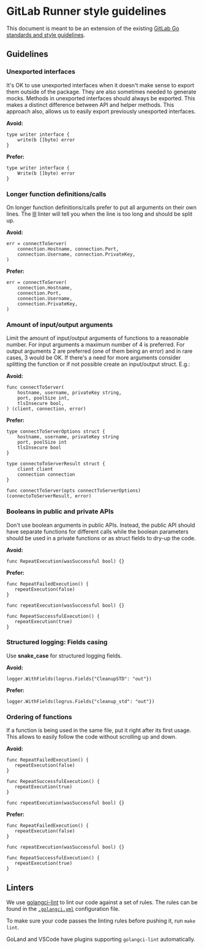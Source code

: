 # GitLab Runner style guidelines

This document is meant to be an extension of the existing [GitLab Go standards and style guidelines](https://docs.gitlab.com/ee/development/go_guide).

## Guidelines

### Unexported interfaces

It's OK to use unexported interfaces when it doesn't make sense to export them outside of the package.
They are also sometimes needed to generate mocks. Methods in unexported interfaces should always be exported.
This makes a distinct difference between API and helper methods.
This approach also, allows us to easily export previously unexported interfaces.

**Avoid:**

```golang
type writer interface {
    write(b []byte) error
}
```

**Prefer:**

```golang
type writer interface {
    Write(b []byte) error
}
```

### Longer function definitions/calls

On longer function definitions/calls prefer to put all arguments on their own lines.
The [lll](http://gitlab.com/gitlab-org/gitlab-runner/blob/7b6b46203bd9ae84696e27d77afd293f385451aa/.golangci.yml#L73-73)
linter will tell you when the line is too long and should be split up.

**Avoid:**

```golang
err = connectToServer(
    connection.Hostname, connection.Port,
    connection.Username, connection.PrivateKey,
)
```

**Prefer:**

```golang
err = connectToServer(
    connection.Hostname,
    connection.Port,
    connection.Username,
    connection.PrivateKey,
)
```

### Amount of input/output arguments

Limit the amount of input/output arguments of functions to a reasonable number.
For input arguments a maximum number of 4 is preferred. For output arguments 2 are preferred
(one of them being an error) and in rare cases, 3 would be OK. If there's a need for more arguments consider
splitting the function or if not possible create an input/output struct. E.g.:

**Avoid:**

```golang
func connectToServer(
    hostname, username, privateKey string,
    port, poolSize int,
    tlsInsecure bool,
) (client, connection, error)
```

**Prefer:**

```golang
type connectToServerOptions struct {
    hostname, username, privateKey string
    port, poolSize int
    tlsInsecure bool
}

type connectoToServerResult struct {
    client client
    connection connection
}

func connectToServer(opts connectToServerOptions) (connectoToServerResult, error)
```

### Booleans in public and private APIs

Don't use boolean arguments in public APIs. Instead, the public API should have separate functions for
different calls while the boolean parameters should be used in a private functions
or as struct fields to dry-up the code.

**Avoid:**

```golang
func RepeatExecution(wasSuccessful bool) {}
```

**Prefer:**

```golang
func RepeatFailedExecution() {
   repeatExecution(false)
}

func repeatExecution(wasSuccessful bool) {}

func RepeatSuccessfulExecution() {
   repeatExecution(true)
}
```

### Structured logging: Fields casing

Use **snake_case** for structured logging fields.

**Avoid:**

```golang
logger.WithFields(logrus.Fields{"CleanupSTD": "out"})
```

**Prefer:**

```golang
logger.WithFields(logrus.Fields{"cleanup_std": "out"})
```

### Ordering of functions

If a function is being used in the same file, put it right after its first usage.
This allows to easily follow the code without scrolling up and down.

**Avoid:**

```golang
func RepeatFailedExecution() {
   repeatExecution(false)
}

func RepeatSuccessfulExecution() {
   repeatExecution(true)
}

func repeatExecution(wasSuccessful bool) {}
```

**Prefer:**

```golang
func RepeatFailedExecution() {
   repeatExecution(false)
}

func repeatExecution(wasSuccessful bool) {}

func RepeatSuccessfulExecution() {
   repeatExecution(true)
}
```

## Linters

We use [golangci-lint](https://github.com/golangci/golangci-lint) to lint our code against a set of rules.
The rules can be found in the [`.golangci.yml`](http://gitlab.com/gitlab-org/gitlab-runner/blob/master/.golangci.yml) configuration file.

To make sure your code passes the linting rules before pushing it, run `make lint`.

GoLand and VSCode have plugins supporting `golangci-lint` automatically.
